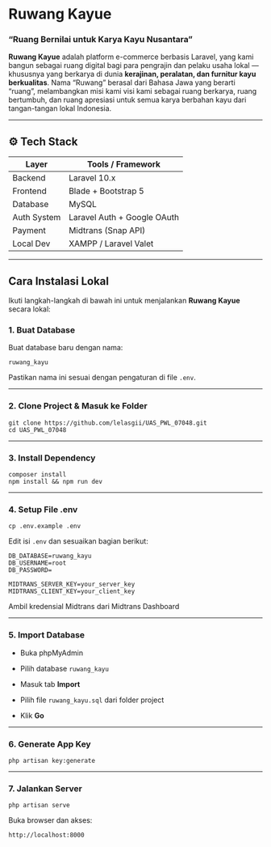 
# Ruwang Kayue

### “Ruang Bernilai untuk Karya Kayu Nusantara”

**Ruwang Kayue** adalah platform e-commerce berbasis Laravel, yang kami bangun sebagai ruang digital bagi para pengrajin dan pelaku usaha lokal — khususnya yang berkarya di dunia **kerajinan, peralatan, dan furnitur kayu berkualitas**.  Nama “Ruwang” berasal dari Bahasa Jawa yang berarti “ruang”, melambangkan misi kami visi kami sebagai ruang berkarya, ruang bertumbuh, dan ruang apresiasi untuk semua karya berbahan kayu dari tangan-tangan lokal Indonesia.

---

## ⚙️ Tech Stack

| Layer        | Tools / Framework           |
|--------------|-----------------------------|
| Backend      | Laravel 10.x                |
| Frontend     | Blade + Bootstrap 5         |
| Database     | MySQL                       |
| Auth System  | Laravel Auth + Google OAuth |
| Payment      | Midtrans (Snap API)         |
| Local Dev    | XAMPP / Laravel Valet       |

---

## Cara Instalasi Lokal

Ikuti langkah-langkah di bawah ini untuk menjalankan **Ruwang Kayue** secara lokal:


### 1. Buat Database

Buat database baru dengan nama:

```
ruwang_kayu
```

Pastikan nama ini sesuai dengan pengaturan di file `.env`.

----------

### 2. Clone Project & Masuk ke Folder

```
git clone https://github.com/lelasgii/UAS_PWL_07048.git
cd UAS_PWL_07048
```

----------

### 3. Install Dependency

```
composer install
npm install && npm run dev
```

----------

### 4. Setup File .env

```
cp .env.example .env
```

Edit isi `.env` dan sesuaikan bagian berikut:

```
DB_DATABASE=ruwang_kayu
DB_USERNAME=root
DB_PASSWORD=

MIDTRANS_SERVER_KEY=your_server_key
MIDTRANS_CLIENT_KEY=your_client_key
```
Ambil kredensial Midtrans dari Midtrans Dashboard

----------

### 5. Import Database

-   Buka phpMyAdmin
    
-   Pilih database `ruwang_kayu`
    
-   Masuk tab **Import**
    
-   Pilih file `ruwang_kayu.sql` dari folder project
    
-   Klik **Go**
    

----------

### 6. Generate App Key

```
php artisan key:generate
```

----------

### 7. Jalankan Server

```
php artisan serve
```

Buka browser dan akses:
```
http://localhost:8000
```
